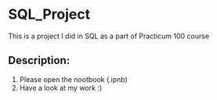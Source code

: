 # SQL_Project
This is a project I did in SQL as a part of Practicum 100 course 

## Description:
1. Please open the nootbook (.ipnb)
2. Have a look at my work :)

